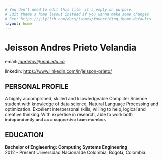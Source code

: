 ```yaml
---
# You don't need to edit this file, it's empty on purpose.
# Edit theme's home layout instead if you wanna make some changes
# See: https://jekyllrb.com/docs/themes/#overriding-theme-defaults
layout: home
---
```


# Jeisson Andres Prieto Velandia

email: *japrietov@unal.edu.co*

linkedin: https://www.linkedin.com/in/jeisson-prieto/

## PERSONAL PROFILE

A highly accomplished, skilled and knowledgeable Computer Science student with knowledge of data science, Natural Language Processing and optimization. Excellent interpersonal skills, willing to help, logical and creative thinking. With expertise in research, able to work both independently and as a supportive team member.  


## EDUCATION

**Bachelor of Engineering: Computing Systems Engineering**          
2012 - Present   Universidad Nacional de Colombia, Bogotá, Colombia.






